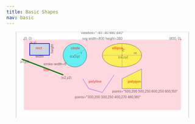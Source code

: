 ```yaml
---
title: Basic Shapes
nav: basic
---
```


<svg width="800" height="360" viewbox="-40 -40 880 440">
  <style>
    text { font-size: 16; fill: black; }
    text.shape { fill: red; font-size: 120%; font-weight: bold; }
    .dot { r:3; fill: red; fill-opacity: .5; }
    .mark { stroke: gray; }
  </style>
  <defs>
    <circle id="dot" r="3" fill="red" fill-opacity=".5" />
  </defs>
  <g fill-opacity="0.6" fill="none">
    <rect x="-40" y="-40" width="880" height="440"
     stroke="gray" fill="white"/>
    <rect x="0" y="0" width="800" height="360"
     fill="pink" />
    <circle class="dot" cx="0" cy="0"/>
    <text x='400' text-anchor='middle'>svg width=800 height=360</text>
    <text x='400' y='-40'
       text-anchor='middle' dominant-baseline='hanging'>viewbox="-40 -40 880 440"</text>
    <text x="0" y="0" class="coord">(0, 0)</text>
    <circle class="dot" cx="800" cy="0"/>
    <text x="800" y="0" class="coord" text-anchor='end'>(800, 0)</text>
    <!-- elements: rect -->
        <rect x="30" y="20" width="100" height="60"
            stroke="blue" stroke-width="3" fill="lightblue" />
        <text x='60' y='50' class="shape">rect</text>
        <text x='30' y='20'>(x,y)</text>
        <text x='80' y='80' text-anchor='middle' dominant-baseline='hanging'>width</text>
        <text transform="translate(150,70) rotate(-90)">height</text>
    <!-- elements: circle -->
        <circle cx="260" cy="80" r="60"
            stroke="black" fill="cyan" />
        <circle class="dot" cx="260" cy="80"/>
        <path class="mark" d="M260,80 h60" transform="rotate(-30,260,80)"/>
        <text transform="translate(240,50)" class="shape">circle</text>
        <text x='260' y='80' text-anchor='middle' dominant-baseline='hanging'>(cx,cy)</text>
        <text transform="translate(290,74)">r</text>
    <!--  element: ellipse -->
        <ellipse cx="500" cy="80" rx="100" ry="60"
            stroke="black" fill="yellow" />
        <circle class="dot" cx="500" cy="80"/>
        <path class="mark" d="M500,80 m-100,0 h200 m-100,-60 v120"/>
        <text transform="translate(450,50)" class="shape">ellipse</text>
        <text transform="translate(480,96)">(cx,cy)</text>
        <text transform="translate(560,74)">rx</text>
        <text transform="translate(510,60)rotate(-90)">ry</text>
    <!--  element: line -->
        <line x1="-10" y1="100" x2="200" y2="180"
            stroke="green" stroke-width="6"/>
        <circle class="dot" cx="-10" cy="100" />
        <text transform="translate(-20,120)">(x1,y1)</text>
        <circle class="dot" cx="200" cy="180" />
        <text transform="translate(190,200)">(x2,y2)</text>
        <text transform="translate(100,130)">stroke-width=6</text>
        <text transform="translate(100,160)" class="shape">line</text>
    <!--  element: line -->
        <polyline points="300,200 330,250 400,270 460,180"
            stroke="blue"/>
        <text transform="translate(260,300)">points="300,200 330,250 400,270 460,180"</text>
        <text transform="translate(330,220)" class="shape">polyline</text>
    <!--  element: line -->
        <polygon points="500,200 500,250 600,250 600,150"
            stroke="blue" fill="yellow"/>
        <text transform="translate(450,270)">points="500,200 500,250 600,250 600,150"</text>
        <text transform="translate(530,220)" class="shape">polygon</text>
  </g>
</svg>

